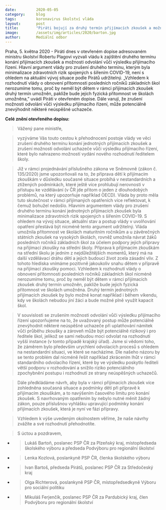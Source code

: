 ```yaml
---
date:         2020-05-05
category:     blog
tags:         koronavirus školství vláda
layout:       post
title:        "Piráti bojují za druhý termín přijímacích zkoušek a možnost odvolání vůči výsledku přijímacího řízení "
image:        /assets/img/articles/2020/barton.jpg
author:       Mediální odbor
--- 
```




Praha, 5. května 2020 - Piráti dnes v otevřeném dopise adresovaném ministru školství Robertu Plagovi vyzvali vládu k zajištění druhého termínu konání přijímacích zkoušek a možnosti odvolání vůči výsledku přijímacího řízení. Hlavní argument vlády pro zrušení druhého termínu, kterým byla minimalizace zdravotních rizik spojených s šířením COVID-19, není s ohledem na aktuální vývoj situace podle Pirátů udržitelný. „Vzhledem k rozhodnutí vlády o obnovení přítomnosti posledních ročníků základních škol nerozumíme tomu, proč by neměl být dětem v rámci přijímacích zkoušek druhý termín umožněn, pakliže bude jejich fyzická přítomnost ve školách umožněna,” uvádí Piráti v otevřeném dopise. Dále varují, že zrušení možnosti odvolání vůči výsledku přijímacího řízení, může potenciálně znevýhodnit některé neúspěšné uchazeče.


**Celé znění otevřeného dopisu:**

> Vážený pane ministře,

> vyzýváme Vás touto cestou k přehodnocení postoje vlády ve věci zrušení druhého termínu konání jednotných přijímacích zkoušek a zrušení možnosti odvolání uchazeče vůči výsledku přijímacího řízení, které bylo nahrazeno možností vydání nového rozhodnutí ředitelem školy.

> Již v rámci projednávání příslušného zákona ve Sněmovně (zákon č. 135/2020) jsme upozorňovali na to, že příprava dětí k přijímacím zkouškám v důsledku současné situace probíhá v nestandardních a ztížených podmínkách, které ještě více prohlubují nerovnosti v přístupu ke vzdělávání (v ČR jde přitom o jeden z dlouhodobých problémů, na který upozorňuje například OECD). Vláda by proto měla tuto skutečnost v rámci přijímaných opatřeních více reflektovat, k čemuž bohužel nedošlo. Hlavním argumentem vlády pro zrušení druhého termínu konání jednotných přijímacích zkoušek byla minimalizace zdravotních rizik spojených s šířením COVID-19. S ohledem na vývoj situace, aktuální stav a postup vlády v uvolňování opatření přestává být nicméně tento argument udržitelný. Vláda umožnila přítomnost ve školách maturitním ročníkům a u závěrečných státních zkoušek na vysokých školách, rovněž umožnila návrat žáků posledních ročníků základních škol za účelem podpory jejich přípravy na přijímací zkoušky na střední školy. Příprava k přijímacím zkouškám na střední školu je jedním z nejdůležitějších momentů, který má na další vzdělávací dráhu dětí a jejich budoucí život zcela zásadní vliv. Z tohoto hlediska vnímáme pozitivně jakoukoliv snahu dětem v přípravě na přijímací zkoušky pomoci. Vzhledem k rozhodnutí vlády o obnovení přítomnosti posledních ročníků základních škol nicméně nerozumíme tomu, proč by neměl být dětem v rámci přijímacích zkoušek druhý termín umožněn, pakliže bude jejich fyzická přítomnost ve školách umožněna. Druhý termín jednotných přijímacích zkoušek by bylo možné konat například i během víkendu, kdy ve školách nebudou jiní žáci a bude možné plně využít kapacit škol.  

> V souvislosti se zrušením možnosti odvolání vůči výsledku přijímacího řízení upozorňujeme na to, že uvažovaný postup může potenciálně znevýhodnit některé neúspěšné uchazeče při uplatňování námitek vůči průběhu zkoušky a zároveň může být potenciálně rizikový i pro ředitele škol, jelikož se sami nebudou moci odvolat na rozhodnutí vyšší instance (v tomto případě krajský úřad). Jsme si vědomi toho, že záměrem bylo především urychlení odvolacích procesů s ohledem na nestandardní situaci, ve které se nacházíme. Dle našeho názoru by se tento problém dal nicméně řešit například zkrácením lhůt v rámci standardního odvolacího řízení, které by ve výsledku poskytlo řediteli větší podporu v rozhodování a snížilo riziko potenciálního zpochybnění postupu i rozhodnutí ze strany neúspěšných uchazečů.

> Dále předkládáme návrh, aby byla v rámci přijímacích zkoušek více zohledněna současná situace a podmínky dětí při přípravě k přijímacím zkouškám, a to navýšením časového limitu pro konání zkoušek. S navrhovaným opatřením by nebylo nutné měnit žádný zákon, pouze příslušnou vyhlášku upravující podmínky konání přijímacích zkoušek, která je nyní ve fázi přípravy.

> Vzhledem k výše uvedeným okolnostem věříme, že naše návrhy zvážíte a své rozhodnutí přehodnotíte. 


> S úctou a pozdravem,


* > Lukáš Bartoň, poslanec PSP ČR za Plzeňský kraj, místopředseda školského výboru a předseda Podvýboru pro regionální školství

* > Lenka Kozlová, poslankyně PSP ČR, členka školského výboru

* > Ivan Bartoš, předseda Pirátů, poslanec PSP ČR za Středočeský kraj

* > Olga Richterová, poslankyně PSP ČR, místopředsedkyně Výboru pro sociální politiku

* > Mikuláš Ferjenčík, poslanec PSP ČR za Pardubický kraj, člen Podvýboru pro regionální školství
